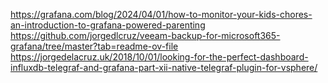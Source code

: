 https://grafana.com/blog/2024/04/01/how-to-monitor-your-kids-chores-an-introduction-to-grafana-powered-parenting
https://github.com/jorgedlcruz/veeam-backup-for-microsoft365-grafana/tree/master?tab=readme-ov-file
https://jorgedelacruz.uk/2018/10/01/looking-for-the-perfect-dashboard-influxdb-telegraf-and-grafana-part-xii-native-telegraf-plugin-for-vsphere/

